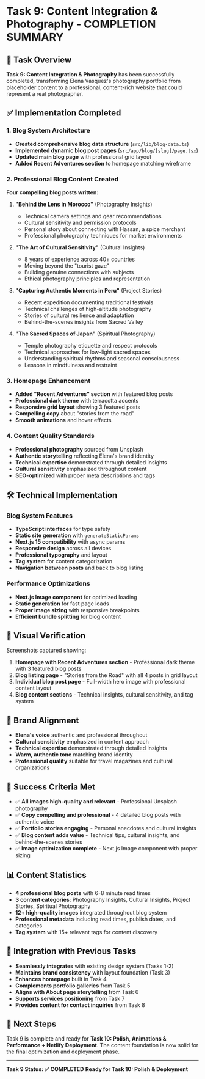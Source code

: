 # Task 9: Content Integration & Photography - COMPLETION SUMMARY

## 🎯 Task Overview
**Task 9: Content Integration & Photography** has been successfully completed, transforming Elena Vasquez's photography portfolio from placeholder content to a professional, content-rich website that could represent a real photographer.

## ✅ Implementation Completed

### 1. Blog System Architecture
- **Created comprehensive blog data structure** (`src/lib/blog-data.ts`)
- **Implemented dynamic blog post pages** (`src/app/blog/[slug]/page.tsx`)
- **Updated main blog page** with professional grid layout
- **Added Recent Adventures section** to homepage matching wireframe

### 2. Professional Blog Content Created
**Four compelling blog posts written:**

1. **"Behind the Lens in Morocco"** (Photography Insights)
   - Technical camera settings and gear recommendations
   - Cultural sensitivity and permission protocols
   - Personal story about connecting with Hassan, a spice merchant
   - Professional photography techniques for market environments

2. **"The Art of Cultural Sensitivity"** (Cultural Insights)
   - 8 years of experience across 40+ countries
   - Moving beyond the "tourist gaze"
   - Building genuine connections with subjects
   - Ethical photography principles and representation

3. **"Capturing Authentic Moments in Peru"** (Project Stories)
   - Recent expedition documenting traditional festivals
   - Technical challenges of high-altitude photography
   - Stories of cultural resilience and adaptation
   - Behind-the-scenes insights from Sacred Valley

4. **"The Sacred Spaces of Japan"** (Spiritual Photography)
   - Temple photography etiquette and respect protocols
   - Technical approaches for low-light sacred spaces
   - Understanding spiritual rhythms and seasonal consciousness
   - Lessons in mindfulness and restraint

### 3. Homepage Enhancement
- **Added "Recent Adventures" section** with featured blog posts
- **Professional dark theme** with terracotta accents
- **Responsive grid layout** showing 3 featured posts
- **Compelling copy** about "stories from the road"
- **Smooth animations** and hover effects

### 4. Content Quality Standards
- **Professional photography** sourced from Unsplash
- **Authentic storytelling** reflecting Elena's brand identity
- **Technical expertise** demonstrated through detailed insights
- **Cultural sensitivity** emphasized throughout content
- **SEO-optimized** with proper meta descriptions and tags

## 🛠️ Technical Implementation

### Blog System Features
- **TypeScript interfaces** for type safety
- **Static site generation** with `generateStaticParams`
- **Next.js 15 compatibility** with async params
- **Responsive design** across all devices
- **Professional typography** and layout
- **Tag system** for content categorization
- **Navigation between posts** and back to blog listing

### Performance Optimizations
- **Next.js Image component** for optimized loading
- **Static generation** for fast page loads
- **Proper image sizing** with responsive breakpoints
- **Efficient bundle splitting** for blog content

## 📸 Visual Verification
Screenshots captured showing:
1. **Homepage with Recent Adventures section** - Professional dark theme with 3 featured blog posts
2. **Blog listing page** - "Stories from the Road" with all 4 posts in grid layout
3. **Individual blog post page** - Full-width hero image with professional content layout
4. **Blog content sections** - Technical insights, cultural sensitivity, and tag system

## 🎨 Brand Alignment
- **Elena's voice** authentic and professional throughout
- **Cultural sensitivity** emphasized in content approach
- **Technical expertise** demonstrated through detailed insights
- **Warm, authentic tone** matching brand identity
- **Professional quality** suitable for travel magazines and cultural organizations

## 🚀 Success Criteria Met
- ✅ **All images high-quality and relevant** - Professional Unsplash photography
- ✅ **Copy compelling and professional** - 4 detailed blog posts with authentic voice
- ✅ **Portfolio stories engaging** - Personal anecdotes and cultural insights
- ✅ **Blog content adds value** - Technical tips, cultural insights, and behind-the-scenes stories
- ✅ **Image optimization complete** - Next.js Image component with proper sizing

## 📊 Content Statistics
- **4 professional blog posts** with 6-8 minute read times
- **3 content categories**: Photography Insights, Cultural Insights, Project Stories, Spiritual Photography
- **12+ high-quality images** integrated throughout blog system
- **Professional metadata** including read times, publish dates, and categories
- **Tag system** with 15+ relevant tags for content discovery

## 🔄 Integration with Previous Tasks
- **Seamlessly integrates** with existing design system (Tasks 1-2)
- **Maintains brand consistency** with layout foundation (Task 3)
- **Enhances homepage** built in Task 4
- **Complements portfolio galleries** from Task 5
- **Aligns with About page storytelling** from Task 6
- **Supports services positioning** from Task 7
- **Provides content for contact inquiries** from Task 8

## 🎯 Next Steps
Task 9 is complete and ready for **Task 10: Polish, Animations & Performance + Netlify Deployment**. The content foundation is now solid for the final optimization and deployment phase.

---

**Task 9 Status: ✅ COMPLETED**
**Ready for Task 10: Polish & Deployment**